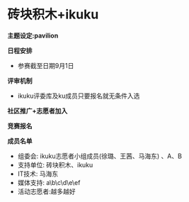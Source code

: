 # 砖块积木+ikuku

**主题设定:pavilion** 

**日程安排**  
* 参赛截至日期9月1日  


**评审机制**  
* ikuku评委库及ku成员只要报名就无条件入选

**社区推广+志愿者加入**  



**竞赛报名**  



**成员名单**   

* 组委会: ikuku志愿者小组成员(徐璐、王茜、马海东) 、A、B
* 支持单位: 砖块积木、ikuku  
* IT技术: 马海东
* 媒体支持: a\b\c\d\e\ef
* 活动志愿者:越多越好

